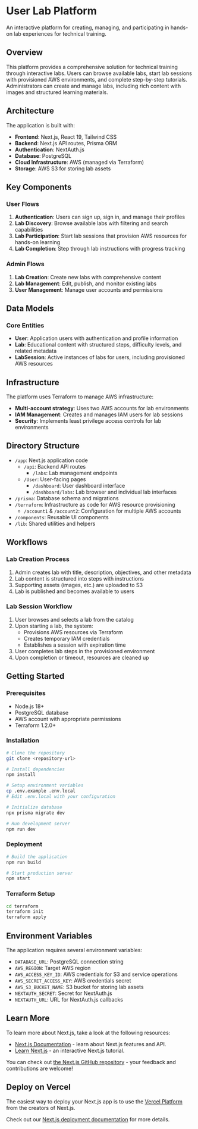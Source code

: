 # User Lab Platform

An interactive platform for creating, managing, and participating in hands-on lab experiences for technical training.

## Overview

This platform provides a comprehensive solution for technical training through interactive labs. Users can browse available labs, start lab sessions with provisioned AWS environments, and complete step-by-step tutorials. Administrators can create and manage labs, including rich content with images and structured learning materials.

## Architecture

The application is built with:

- **Frontend**: Next.js, React 19, Tailwind CSS
- **Backend**: Next.js API routes, Prisma ORM
- **Authentication**: NextAuth.js
- **Database**: PostgreSQL
- **Cloud Infrastructure**: AWS (managed via Terraform)
- **Storage**: AWS S3 for storing lab assets

## Key Components

### User Flows

1. **Authentication**: Users can sign up, sign in, and manage their profiles
2. **Lab Discovery**: Browse available labs with filtering and search capabilities
3. **Lab Participation**: Start lab sessions that provision AWS resources for hands-on learning
4. **Lab Completion**: Step through lab instructions with progress tracking

### Admin Flows

1. **Lab Creation**: Create new labs with comprehensive content
2. **Lab Management**: Edit, publish, and monitor existing labs
3. **User Management**: Manage user accounts and permissions

## Data Models

### Core Entities

- **User**: Application users with authentication and profile information
- **Lab**: Educational content with structured steps, difficulty levels, and related metadata
- **LabSession**: Active instances of labs for users, including provisioned AWS resources

## Infrastructure

The platform uses Terraform to manage AWS infrastructure:

- **Multi-account strategy**: Uses two AWS accounts for lab environments
- **IAM Management**: Creates and manages IAM users for lab sessions
- **Security**: Implements least privilege access controls for lab environments

## Directory Structure

- `/app`: Next.js application code
  - `/api`: Backend API routes
    - `/labs`: Lab management endpoints
  - `/User`: User-facing pages
    - `/dashboard`: User dashboard interface
    - `/dashboard/labs`: Lab browser and individual lab interfaces
- `/prisma`: Database schema and migrations
- `/terraform`: Infrastructure as code for AWS resource provisioning
  - `/account1` & `/account2`: Configuration for multiple AWS accounts
- `/components`: Reusable UI components
- `/lib`: Shared utilities and helpers

## Workflows

### Lab Creation Process

1. Admin creates lab with title, description, objectives, and other metadata
2. Lab content is structured into steps with instructions
3. Supporting assets (images, etc.) are uploaded to S3
4. Lab is published and becomes available to users

### Lab Session Workflow

1. User browses and selects a lab from the catalog
2. Upon starting a lab, the system:
   - Provisions AWS resources via Terraform
   - Creates temporary IAM credentials
   - Establishes a session with expiration time
3. User completes lab steps in the provisioned environment
4. Upon completion or timeout, resources are cleaned up

## Getting Started

### Prerequisites

- Node.js 18+
- PostgreSQL database
- AWS account with appropriate permissions
- Terraform 1.2.0+

### Installation

```bash
# Clone the repository
git clone <repository-url>

# Install dependencies
npm install

# Setup environment variables
cp .env.example .env.local
# Edit .env.local with your configuration

# Initialize database
npx prisma migrate dev

# Run development server
npm run dev
```

### Deployment

```bash
# Build the application
npm run build

# Start production server
npm start
```

### Terraform Setup

```bash
cd terraform
terraform init
terraform apply
```

## Environment Variables

The application requires several environment variables:

- `DATABASE_URL`: PostgreSQL connection string
- `AWS_REGION`: Target AWS region
- `AWS_ACCESS_KEY_ID`: AWS credentials for S3 and service operations
- `AWS_SECRET_ACCESS_KEY`: AWS credentials secret
- `AWS_S3_BUCKET_NAME`: S3 bucket for storing lab assets
- `NEXTAUTH_SECRET`: Secret for NextAuth.js
- `NEXTAUTH_URL`: URL for NextAuth.js callbacks

## Learn More

To learn more about Next.js, take a look at the following resources:

- [Next.js Documentation](https://nextjs.org/docs) - learn about Next.js features and API.
- [Learn Next.js](https://nextjs.org/learn) - an interactive Next.js tutorial.

You can check out [the Next.js GitHub repository](https://github.com/vercel/next.js) - your feedback and contributions are welcome!

## Deploy on Vercel

The easiest way to deploy your Next.js app is to use the [Vercel Platform](https://vercel.com/new?utm_medium=default-template&filter=next.js&utm_source=create-next-app&utm_campaign=create-next-app-readme) from the creators of Next.js.

Check out our [Next.js deployment documentation](https://nextjs.org/docs/app/building-your-application/deploying) for more details.
